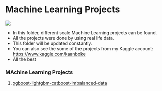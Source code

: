 # Machine Learning Projects

![](https://miro.medium.com/max/1400/0*QYxNNYh6W9jO1b_-.png)

- In this folder, different scale Machine Learning projects can be found.
- All the projects were done by using real life data.
- This folder will be updated constantly.
- You can also see the some of the projects from my Kaggle account: https://www.kaggle.com/kaanboke
- All the best 

### MAchine Learning Projects

1. [xgboost-lightgbm-catboost-imbalanced-data](https://github.com/kb1907/Machine_Learning_Projects/blob/main/ML_Projects/xgboost-lightgbm-catboost-imbalanced-data.ipynb)
